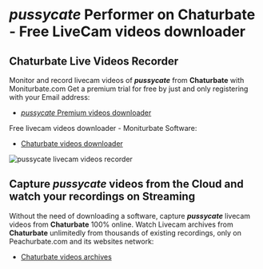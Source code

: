 # _pussycate_ Performer on Chaturbate - Free LiveCam videos downloader

## Chaturbate Live Videos Recorder

Monitor and record livecam videos of **_pussycate_** from **Chaturbate** with Moniturbate.com
Get a premium trial for free by just and only registering with your Email address:
* [_pussycate_ Premium videos downloader](https://moniturbate.com/request-demo-licence-key.html)

Free livecam videos downloader - Moniturbate Software:
* [Chaturbate videos downloader](https://moniturbate.com/moniturbate-download-software.html)

![_pussycate_ livecam videos recorder](https://peachurnet.com/templates/moniturbate-software.png)


## Capture _pussycate_ videos from the Cloud and watch your recordings on Streaming

Without the need of downloading a software, capture **_pussycate_** livecam videos from **Chaturbate** 100% online.
Watch Livecam archives from **Chaturbate** unlimitedly from thousands of existing recordings, only on Peachurbate.com and its websites network:
* [Chaturbate videos archives](https://peachurnet.com/)